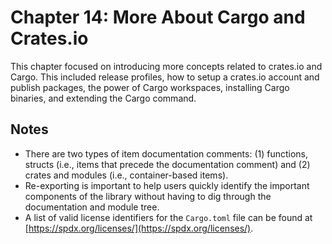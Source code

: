 # Chapter 14: More About Cargo and Crates.io

This chapter focused on introducing more concepts related to crates.io and Cargo. This included release profiles, how to setup a crates.io account and publish packages, the power of Cargo workspaces, installing Cargo binaries, and extending the Cargo command.

## Notes

- There are two types of item documentation comments: (1) functions, structs (i.e., items that precede the documentation comment) and (2) crates and modules (i.e., container-based items).
- Re-exporting is important to help users quickly identify the important components of the library without having to dig through the documentation and module tree.
- A list of valid license identifiers for the `Cargo.toml` file can be found at [https://spdx.org/licenses/](https://spdx.org/licenses/).
